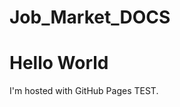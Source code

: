 # Job_Market_DOCS
<!DOCTYPE html>
<html>
<body>
<h1>Hello World</h1>
<p>I'm hosted with GitHub Pages TEST.</p>
</body>
</html>

